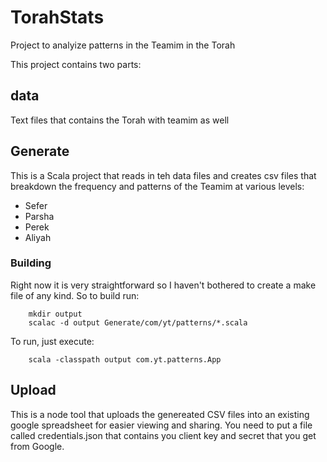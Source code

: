 # TorahStats
Project to analyize patterns in the Teamim in the Torah

This project contains two parts:
## data
Text files that contains the Torah with teamim as well
## Generate
This is a Scala project that reads in teh data files and creates csv files that breakdown the frequency and patterns of the Teamim at various levels:  
- Sefer
- Parsha
- Perek
- Aliyah  

### Building
Right now it is very straightforward so I haven't bothered to create a make file of any kind. So to build run:  
```
    mkdir output
    scalac -d output Generate/com/yt/patterns/*.scala
```
To run, just execute:  
```
    scala -classpath output com.yt.patterns.App
```

## Upload
This is a node tool that uploads the genereated CSV files into an existing google spreadsheet for easier viewing and sharing.
You need to put a file called credentials.json that contains you client key and secret that you get from Google.


